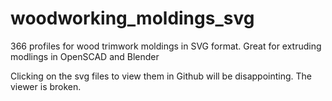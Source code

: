 # woodworking_moldings_svg
366 profiles for wood trimwork moldings in SVG format.  Great for extruding modlings in OpenSCAD and Blender

Clicking on the svg files to view them in Github will be disappointing.  The viewer is broken.




